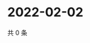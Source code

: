 # 2022-02-02

共 0 条

<!-- BEGIN WEIBO -->
<!-- 最后更新时间 Wed Feb 02 2022 13:12:45 GMT+0800 (China Standard Time) -->

<!-- END WEIBO -->
